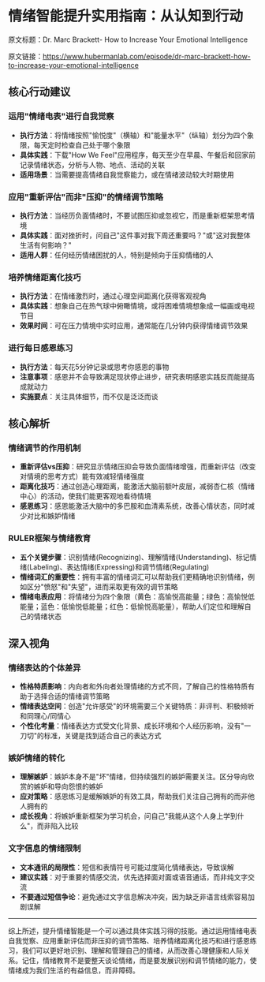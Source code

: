 # 情绪智能提升实用指南：从认知到行动

原文标题：Dr. Marc Brackett- How to Increase Your Emotional Intelligence

原文链接：https://www.hubermanlab.com/episode/dr-marc-brackett-how-to-increase-your-emotional-intelligence

## 核心行动建议

### 运用"情绪电表"进行自我觉察
* **执行方法**：将情绪按照"愉悦度"（横轴）和"能量水平"（纵轴）划分为四个象限，每天定时检查自己处于哪个象限
* **具体实践**：下载"How We Feel"应用程序，每天至少在早晨、午餐后和回家前记录情绪状态，分析与人物、地点、活动的关联
* **适用场景**：当需要提高情绪自我觉察能力，或在情绪波动较大时期使用

### 应用"重新评估"而非"压抑"的情绪调节策略
* **执行方法**：当经历负面情绪时，不要试图压抑或忽视它，而是重新框架思考情境
* **具体实践**：面对挫折时，问自己"这件事对我下周还重要吗？"或"这对我整体生活有何影响？"
* **适用人群**：任何经历情绪困扰的人，特别是倾向于压抑情绪的人

### 培养情绪距离化技巧
* **执行方法**：在情绪激烈时，通过心理空间距离化获得客观视角
* **具体实践**：想象自己在热气球中俯瞰情境，或将困难情境想象成一幅画或电视节目
* **效果时间**：可在压力情境中实时应用，通常能在几分钟内获得情绪调节效果

### 进行每日感恩练习
* **执行方法**：每天花5分钟记录或思考你感恩的事物
* **注意事项**：感恩并不会导致满足现状停止进步，研究表明感恩实践反而能提高成就动力
* **实施要点**：关注具体细节，而不仅是泛泛而谈

## 核心解析

### 情绪调节的作用机制
* **重新评估vs压抑**：研究显示情绪压抑会导致负面情绪增强，而重新评估（改变对情境的思考方式）能有效减轻情绪强度
* **距离化技巧**：通过创造心理距离，能激活大脑前额叶皮层，减弱杏仁核（情绪中心）的活动，使我们能更客观地看待情境
* **感恩练习**：感恩能激活大脑中的多巴胺和血清素系统，改善心情状态，同时减少对比和嫉妒情绪

### RULER框架与情绪教育
* **五个关键步骤**：识别情绪(Recognizing)、理解情绪(Understanding)、标记情绪(Labeling)、表达情绪(Expressing)和调节情绪(Regulating)
* **情绪词汇的重要性**：拥有丰富的情绪词汇可以帮助我们更精确地识别情绪，例如区分"愤怒"和"失望"，进而采取更有效的调节策略
* **情绪电表应用**：将情绪分为四个象限（黄色：高愉悦高能量；绿色：高愉悦低能量；蓝色：低愉悦低能量；红色：低愉悦高能量），帮助人们定位和理解自己的情绪状态

## 深入视角

### 情绪表达的个体差异
* **性格特质影响**：内向者和外向者处理情绪的方式不同，了解自己的性格特质有助于选择合适的情绪调节策略
* **情绪表达空间**：创造"允许感受"的环境需要三个关键特质：非评判、积极倾听和同理心/同情心
* **个性化考量**：情绪表达方式受文化背景、成长环境和个人经历影响，没有"一刀切"的标准，关键是找到适合自己的表达方式

### 嫉妒情绪的转化
* **理解嫉妒**：嫉妒本身不是"坏"情绪，但持续强烈的嫉妒需要关注。区分导向欣赏的嫉妒和导向怨恨的嫉妒
* **应对策略**：感恩练习是缓解嫉妒的有效工具，帮助我们关注自己拥有的而非他人拥有的
* **成长视角**：将嫉妒重新框架为学习机会，问自己"我能从这个人身上学到什么"，而非陷入比较

### 文字信息的情绪限制
* **文本通讯的局限性**：短信和表情符号可能过度简化情绪表达，导致误解
* **建议实践**：对于重要的情感交流，优先选择面对面或语音通话，而非纯文字交流
* **不要通过短信争论**：避免通过文字信息解决冲突，因为缺乏非语言线索容易加剧误解

---

综上所述，提升情绪智能是一个可以通过具体实践习得的技能。通过运用情绪电表自我觉察、应用重新评估而非压抑的调节策略、培养情绪距离化技巧和进行感恩练习，我们可以更好地识别、理解和管理自己的情绪，从而改善心理健康和人际关系。记住，情绪教育不是要整天谈论情绪，而是要发展识别和调节情绪的能力，使情绪成为我们生活的有益信息，而非障碍。
